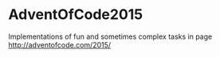 # AdventOfCode2015
Implementations of fun and sometimes complex tasks in page http://adventofcode.com/2015/
